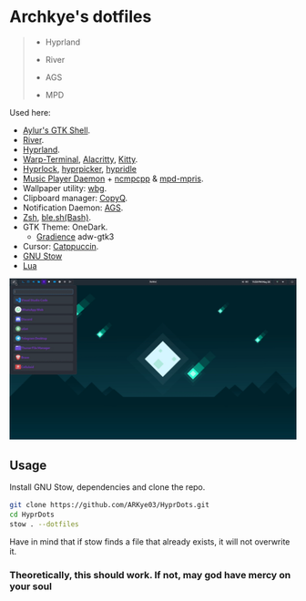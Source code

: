 # Archkye's dotfiles

> - Hyprland
>
> - River
>
> - AGS
>
> - MPD

Used here:

- [Aylur's GTK Shell](https://github.com/Aylur/ags).
- [River](https://isaacfreund.com/software/river/).
- [Hyprland](https://hyprland.org/).
- [Warp-Terminal](https://www.warp.dev/), [Alacritty](https://alacritty.org/), [Kitty](https://sw.kovidgoyal.net/kitty/).
- [Hyprlock](https://github.com/hyprwm/hyprlock), [hyprpicker](https://github.com/hyprwm/hyprpicker), [hypridle](https://github.com/hyprwm/hypridle)
- [Music Player Daemon](https://musicpd.org/) + [ncmpcpp](https://github.com/ncmpcpp/ncmpcpp) & [mpd-mpris](https://github.com/natsukagami/mpd-mpris).
- Wallpaper utility: [wbg](https://codeberg.org/dnkl/wbg).
- Clipboard manager: [CopyQ](https://github.com/hluk/CopyQ).
- Notification Daemon: [AGS](https://aylur.github.io/ags-docs/services/notifications/).
- [Zsh](https://www.zsh.org/), [ble.sh(Bash)](https://github.com/akinomyoga/ble.sh).
- GTK Theme: OneDark.
  - [Gradience](https://github.com/GradienceTeam/Gradience) adw-gtk3
- Cursor: [Catppuccin](https://github.com/catppuccin/cursors).
- [GNU Stow](https://www.gnu.org/software/stow/)
- [Lua](https://lua.org/)

!["Something went wrong :("](./public/hypr_arch.gif "Hyprland Arch theme")

## Usage

  Install GNU Stow, dependencies and clone the repo.
  
  ```sh
  git clone https://github.com/ARKye03/HyprDots.git
  cd HyprDots
  stow . --dotfiles
  ```

  Have in mind that if stow finds a file that already exists, it will not overwrite it.

### Theoretically, this should work. If not, may god have mercy on your soul
